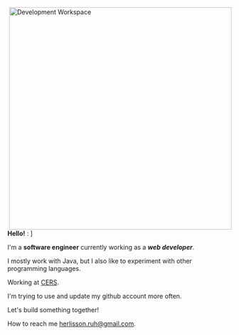 <img src="https://sysma.imtlucca.it/images/illustrations/gummy-programming.svg" min-width="300px" max-width="500px" width="500px" align="right" alt="Development Workspace">

<div align="left">
  <p><b>Hello!</b> : ] </p>
  <p>I'm a <b>software engineer</b> currently working as a <b><i>web developer</i></b>.</p> 
  <p>I mostly work with Java, but I also like to experiment with other programming languages.</p>
  <p>Working at <a href="https://cers.com.br">CERS</a>.</p>
  <p>I'm trying to use and update my github account more often.</p>
  <p>Let's build something together!</p>
  
</div>

How to reach me <a href="herlisson.ruh@gmail.com">herlisson.ruh@gmail.com</a>.</p>
